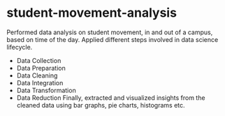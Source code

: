 # student-movement-analysis
Performed data analysis on student movement, in and out of a campus, based on time of the day. Applied different steps involved in data science lifecycle. 
* Data Collection
* Data Preparation
* Data Cleaning
* Data Integration
* Data Transformation
* Data Reduction
Finally, extracted and visualized insights from the cleaned data using bar graphs, pie charts, histograms etc. 
